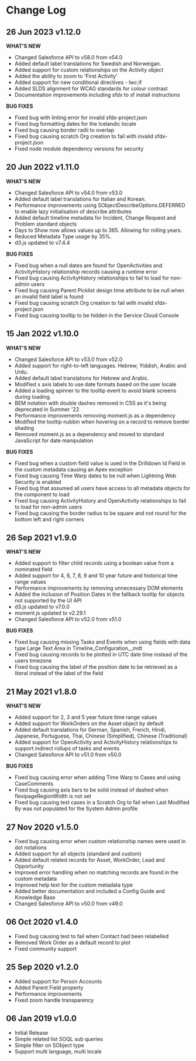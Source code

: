 # Change Log

## 26 Jun 2023 v1.12.0

**WHAT'S NEW**
-   Changed Salesforce API to v58.0 from v54.0
-   Added default label translations for Swedish and Norweigan.
-   Added support for custom relationships on the Activity object
-   Added the ability to zoom to 'First Activity'
-   Added support for new conditional directives - lwc:if 
-   Added SLDS alignment for WCAG standards for colour contrast
-   Documentation improvements including sfdx to sf install instructions

**BUG FIXES**
-   Fixed bug with linting error for invalid sfdx-project.json
-   Fixed bug formatting dates for the Icelandic locale
-   Fixed bug causing border radii to overlap
-   Fixed bug causing scratch Org creation to fail with invalid sfdx-project.json
-   Fixed node module dependency versions for security

## 20 Jun 2022 v1.11.0

**WHAT'S NEW**
-   Changed Salesforce API to v54.0 from v53.0
-   Added default label translations for Italian and Korean.
-   Performance improvements using SObjectDescribeOptions.DEFERRED to enable lazy initialisation of describe attributes
-   Added default timeline metadata for Incident, Change Request and Problem standard objects
-   Days to Show now allows values up to 365. Allowing for rolling years.
-   Reduced Metadata Type usage by 35%.
-   d3.js updated to v7.4.4

**BUG FIXES**
-   Fixed bug when a null dates are found for OpenActivities and ActivityHistory relationship records causing a runtime error
-   Fixed bug causing ActivityHistory relationships to fail to load for non-admin users
-   Fixed bug causing Parent Picklist design time attribute to be null when an invalid field label is found
-   Fixed bug causing scratch Org creation to fail with invalid sfdx-project.json
-   Fixed bug causing tooltip to be hidden in the Service Cloud Console

## 15 Jan 2022 v1.10.0

**WHAT'S NEW**
-   Changed Salesforce API to v53.0 from v52.0
-   Added support for right-to-left languages. Hebrew, Yiddish, Arabic and Urdu.
-   Added default label translations for Hebrew and Arabic.
-   Modified x axis labels to use date formats based on the user locale
-   Added a loading spinner to the tooltip event to avoid blank screens during loading.
-   BEM notation with double dashes removed in CSS as it's being deprecated in Summer '22
-   Performance improvements removing moment.js as a dependency
-   Modified the tooltip nubbin when hovering on a record to remove border shading
-   Removed moment.js as a dependency and moved to standard JavaScript for date manipulation

**BUG FIXES**
-   Fixed bug when a custom field value is used in the Drilldown Id Field in the custom metadata causing an Apex exception
-   Fixed bug causing Time Warp dates to be null when Lightning Web Security is enabled
-   Fixed bug that assumed all users have access to all metadata objects for the component to load
-   Fixed bug causing ActivityHistory and OpenActivity relationships to fail to load for non-admin users
-   Fixed bug causing the border radius to be square and not round for the bottom left and right corners

## 26 Sep 2021 v1.9.0

**WHAT'S NEW**
-   Added support to filter child records using a boolean value from a nominated field 
-   Added support for 4, 6, 7, 8, 9 and 10 year future and historical time range values
-   Performance improvements by removing unnecessary DOM elements
-   Added the inclusion of Position Dates in the fallback tooltip for objects not supported by the UI API
-   d3.js updated to v7.0.0
-   moment.js updated to v2.29.1
-   Changed Salesforce API to v52.0 from v51.0

**BUG FIXES**
-   Fixed bug causing missing Tasks and Events when using fields with data type Large Text Area in Timeline_Configuration__mdt
-   Fixed bug causing records to be plotted in UTC date time instead of the users timezone
-   Fixed bug causing the label of the position date to be retrieved as a literal instead of the label of the field

## 21 May 2021 v1.8.0

**WHAT'S NEW**
-   Added support for 2, 3 and 5 year future time range values
-   Added support for WorkOrders on the Asset object by default
-   Added default translations for German, Spanish, French, Hindi, Japanese, Portuguese, Thai, Chinese (Simplified), Chinese (Traditional)
-   Added support for OpenActivity and ActivityHistory relationships to support indirect rollups of tasks and events
-   Changed Salesforce API to v51.0 from v50.0

**BUG FIXES**
-   Fixed bug causing error when adding Time Warp to Cases and using CaseComments
-   Fixed bug causing axis bars to be solid instead of dashed when flexipageRegionWidth is not set
-   Fixed bug causing test cases in a Scratch Org to fail when Last Modified By was not populated for the System Admin profile

## 27 Nov 2020 v1.5.0

-   Fixed bug causing error when custom relationship names were used in dot notations
-   Added support for all objects (standard and custom)
-   Added default related records for Asset, WorkOrder, Lead and Opportunity
-   Improved error handling when no matching records are found in the custom metadata
-   Improved help text for the custom metadata type
-   Added better documentation and included a Config Guide and Knowledge Base
-   Changed Salesforce API to v50.0 from v49.0

## 06 Oct 2020 v1.4.0

-   Fixed bug causing test to fail when Contact had been relabelled
-   Removed Work Order as a default record to plot
-   Fixed community support

## 25 Sep 2020 v1.2.0

-   Added support for Person Accounts
-   Added Parent Field property
-   Performance improvements
-   Fixed zoom handle transparency

## 06 Jan 2019 v1.0.0

-   Initial Release
-   Simple related list SOQL sub queries
-   Simple filter on SObject type
-   Support multi language, multi locale
